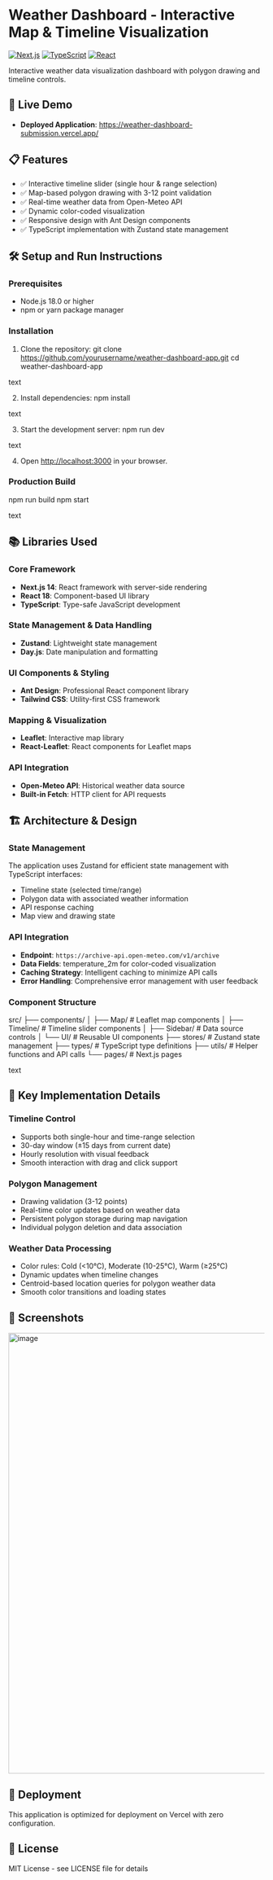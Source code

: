 # Weather Dashboard - Interactive Map & Timeline Visualization

[![Next.js](https://img.shields.io/badge/Next.js-14.0-black)](https://nextjs.org/)
[![TypeScript](https://img.shields.io/badge/TypeScript-5.0-blue)](https://www.typescriptlang.org/)
[![React](https://img.shields.io/badge/React-18.0-blue)](https://reactjs.org/)

Interactive weather data visualization dashboard with polygon drawing and timeline controls.

## 🚀 Live Demo
- **Deployed Application**: https://weather-dashboard-submission.vercel.app/

## 📋 Features
- ✅ Interactive timeline slider (single hour & range selection)
- ✅ Map-based polygon drawing with 3-12 point validation
- ✅ Real-time weather data from Open-Meteo API
- ✅ Dynamic color-coded visualization
- ✅ Responsive design with Ant Design components
- ✅ TypeScript implementation with Zustand state management

## 🛠️ Setup and Run Instructions

### Prerequisites
- Node.js 18.0 or higher
- npm or yarn package manager

### Installation
1. Clone the repository:
git clone https://github.com/yourusername/weather-dashboard-app.git
cd weather-dashboard-app

text

2. Install dependencies:
npm install

text

3. Start the development server:
npm run dev

text

4. Open [http://localhost:3000](http://localhost:3000) in your browser.

### Production Build
npm run build
npm start

text

## 📚 Libraries Used

### Core Framework
- **Next.js 14**: React framework with server-side rendering
- **React 18**: Component-based UI library
- **TypeScript**: Type-safe JavaScript development

### State Management & Data Handling
- **Zustand**: Lightweight state management
- **Day.js**: Date manipulation and formatting

### UI Components & Styling
- **Ant Design**: Professional React component library
- **Tailwind CSS**: Utility-first CSS framework

### Mapping & Visualization
- **Leaflet**: Interactive map library
- **React-Leaflet**: React components for Leaflet maps

### API Integration
- **Open-Meteo API**: Historical weather data source
- **Built-in Fetch**: HTTP client for API requests

## 🏗️ Architecture & Design

### State Management
The application uses Zustand for efficient state management with TypeScript interfaces:
- Timeline state (selected time/range)
- Polygon data with associated weather information
- API response caching
- Map view and drawing state

### API Integration
- **Endpoint**: `https://archive-api.open-meteo.com/v1/archive`
- **Data Fields**: temperature_2m for color-coded visualization
- **Caching Strategy**: Intelligent caching to minimize API calls
- **Error Handling**: Comprehensive error management with user feedback

### Component Structure
src/
├── components/
│ ├── Map/ # Leaflet map components
│ ├── Timeline/ # Timeline slider components
│ ├── Sidebar/ # Data source controls
│ └── UI/ # Reusable UI components
├── stores/ # Zustand state management
├── types/ # TypeScript type definitions
├── utils/ # Helper functions and API calls
└── pages/ # Next.js pages

text

## 🎯 Key Implementation Details

### Timeline Control
- Supports both single-hour and time-range selection
- 30-day window (±15 days from current date)
- Hourly resolution with visual feedback
- Smooth interaction with drag and click support

### Polygon Management
- Drawing validation (3-12 points)
- Real-time color updates based on weather data
- Persistent polygon storage during map navigation
- Individual polygon deletion and data association

### Weather Data Processing
- Color rules: Cold (<10°C), Moderate (10-25°C), Warm (≥25°C)
- Dynamic updates when timeline changes
- Centroid-based location queries for polygon weather data
- Smooth color transitions and loading states

## 📱 Screenshots
<img width="1918" height="866" alt="image" src="https://github.com/user-attachments/assets/19a4bbfb-249d-4f7b-b681-2a459c461ae5" />

## 🚀 Deployment
This application is optimized for deployment on Vercel with zero configuration.

## 📄 License
MIT License - see LICENSE file for details

